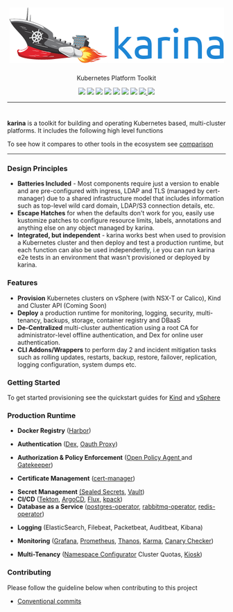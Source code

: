 

<h1 align="center"><img src="https://github.com/flanksource/karina/raw/master/docs/img/logo.png"></i></h1>
  <p align="center">Kubernetes Platform Toolkit</p>
<p align="center">
<img src="https://github.com/flanksource/karina/workflows/E2E/badge.svg"></img>
<img src="https://github.com/flanksource/karina/workflows/Upgrade%20E2E/badge.svg"></img>
<img src="https://github.com/flanksource/karina/workflows/E2E%20vSphere/badge.svg"></img>
<a href="https://goreportcard.com/report/github.com/flanksource/karina"><img src="https://goreportcard.com/badge/github.com/flanksource/karina"></a>
<img src="https://img.shields.io/badge/K8S-1.17%20%7C%201.18-lightgrey.svg"/>
<img src="https://img.shields.io/badge/Infra-vSphere%20%7C%20Kind-lightgrey.svg"/>
<img src="https://img.shields.io/github/license/flanksource/karina.svg?style=flat-square"/>
<a href="https://karina.docs.flanksource.com"> <img src="https://img.shields.io/badge/☰-Docs-lightgrey.svg"/> </a>
<a href="https://join.slack.com/t/flanksource/shared_invite/zt-dvh61tg5-w8XOfrGWtCetGXYk48RKnw"><img src="https://img.shields.io/badge/slack-flanksource-brightgreen.svg?logo=slack"></img></a>
</p>


---
#
**karina** is a toolkit for building and operating Kubernetes based, multi-cluster platforms. It includes the following high level functions

To see how it compares to other tools in the ecosystem see [comparison](./docs/comparison.md)

<hr>

### Design Principles

* **Batteries Included** - Most components require just a version to enable and are pre-configured with ingress, LDAP and TLS (managed by cert-manager) due to a shared infrastructure model that includes information such as top-level wild card domain, LDAP/S3 connection details, etc.
* **Escape Hatches** for when the defaults don't work for you, easily use kustomize patches to configure resource limits, labels, annotations and anything else on any object managed by karina.
* **Integrated, but independent** - karina works best when used to provision a Kubernetes cluster and then deploy and test a production runtime, but each function can also be used independently, i.e you can run karina e2e tests in an environment that wasn't provisioned or deployed by karina.

### Features

* **Provision** Kubernetes clusters on vSphere (with NSX-T or Calico), Kind and Cluster API (Coming Soon)
* **Deploy** a production runtime for monitoring, logging, security, multi-tenancy, backups, storage, container registry and DBaaS
* **De-Centralized** multi-cluster authentication using a root CA for administrator-level offline authentication, and Dex for online user authentication.
* **CLI Addons/Wrappers** to perform day 2 and incident mitigation tasks such as rolling updates, restarts, backup, restore, failover, replication, logging configuration, system dumps etc.

### Getting Started

To get started provisioning see the quickstart guides for [Kind](https://karina.docs.flanksource.com/admin-guide/provisioning/kind/) and [vSphere](https://karina.docs.flanksource.com/admin-guide/provisioning/vsphere/) <br>

 ### Production Runtime

* **Docker Registry** ([Harbor](http://goharbor.io/))

* **Authentication** ([Dex](https://github.com/dexidp/dex), [Oauth Proxy](https://github.com/oauth2-proxy/oauth2-proxy))
* **Authorization & Policy Enforcement** ([Open Policy Agent ](https://www.openpolicyagent.org/) and [Gatekeeper](https://github.com/open-policy-agent/gatekeeper))

* **Certificate Management** ([cert-manager](https://cert-manager.io/))

- **Secret Management** [(Sealed Secrets](https://github.com/bitnami-labs/sealed-secrets), [Vault](https://www.vaultproject.io/))
- **CI/CD** ([Tekton](https://tekton.dev/), [ArgoCD](https://argoproj.github.io/argo-cd/), [Flux](https://fluxcd.io), [kpack](https://github.com/pivotal/kpack))
- **Database as a Service** ([postgres-operator](https://github.com/zalando/postgres-operator), [rabbitmq-operator](https://www.rabbitmq.com/kubernetes/operator/operator-overview.html), [redis-operator](https://github.com/spotahome/redis-operator))

* **Logging** (ElasticSearch, Filebeat, Packetbeat, Auditbeat, Kibana)

* **Monitoring** ([Grafana](https://github.com/integr8ly/grafana-operator), [Prometheus](https://github.com/coreos/prometheus-operator), [Thanos](https://thanos.io/), [Karma](https://github.com/prymitive/karma), [Canary Checker](https://github.com/flanksource/canary-checker))

* **Multi-Tenancy** ([Namespace Configurator](https://github.com/redhat-cop/namespace-configuration-operator) Cluster Quotas, [Kiosk](https://github.com/kiosk-sh/kiosk))

### Contributing

Please follow the guideline below when contributing to this project

- [Conventional commits](https://www.conventionalcommits.org/en/v1.0.0/)

  